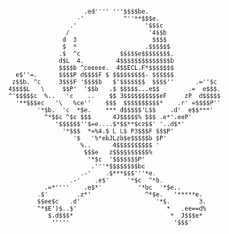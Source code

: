 
                         .ed'''' '''$$$$be.                         
                       -'           ^''**$$$e.                      
                     .'                   '$$$c                     
                    /                      '4$$b                    
                   d  3                     $$$$                    
                   $  *                   .$$$$$$                   
                  .$  ^c           $$$$$e$$$$$$$$.                  
                  d$L  4.         4$$$$$$$$$$$$$$b                  
                  $$$$b ^ceeeee.  4$$ECL.F*$$$$$$$                  
      e$''=.      $$$$P d$$$$F $ $$$$$$$$$- $$$$$$                  
     z$$b. ^c     3$$$F '$$$$b   $'$$$$$$$  $$$$''      .=''$c      
    4$$$$L   \     $$P'  '$$b   .$ $$$$$...e$$        .=  e$$$.     
    ^'$$$$$c  %..   'c    ..    $$ 3$$$$$$$$$$eF     zP  d$$$$$     
      '**$$$ec   '\   %ce''    $$$  $$$$$$$$$$*    .r' =$$$$P''     
            '*$b.  'c  *$e.    *** d$$$$$'L$$    .d'  e$$***'       
              ^*$$c ^$c $$$      4J$$$$$% $$$ .e*'.eeP'             
                 '$$$$$$''$=e....$*$$**$cz$$' '..d$*'               
                   '*$$$  *=%4.$ L L$ P3$$$F $$$P'                  
                      '$   '%*ebJLzb$e$$$$$b $P'                    
                        %..      4$$$$$$$$$$ '                      
                         $$$e   z$$$$$$$$$$%                        
                          '*$c  '$$$$$$$P'                          
                           .'''*$$$$$$$$bc                          
                        .-'    .$***$$$'''*e.                       
                     .-'    .e$'     '*$c  ^*b.                     
              .=*''''    .e$*'          '*bc  '*$e..                
            .$'        .z*'               ^*$e.   '*****e.          
            $$ee$c   .d'                     '*$.        3.         
            ^*$E')$..$'                         *   .ee==d%         
               $.d$$$*                           *  J$$$e*          
                '''''                             '$$$'             


